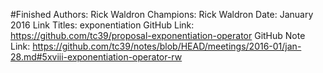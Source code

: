 #Finished
Authors: Rick Waldron
Champions: Rick Waldron
Date: January 2016
Link Titles: exponentiation
GitHub Link: https://github.com/tc39/proposal-exponentiation-operator
GitHub Note Link: https://github.com/tc39/notes/blob/HEAD/meetings/2016-01/jan-28.md#5xviii-exponentiation-operator-rw
